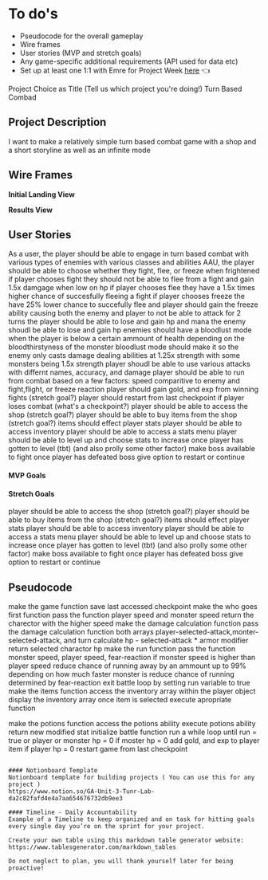 # To do's 
- Pseudocode for the overall gameplay
- Wire frames
- User stories (MVP and stretch goals)
- Any game-specific additional requirements (API used for data etc)
- Set up at least one 1:1 with Emre for Project Week [here](https://calendly.com/emre-surmeli/1-1s-with-ga) 👈

Project Choice as Title (Tell us which project you're doing!)
Turn Based Combad
## Project Description 
I want to make a relatively simple turn based combat game with a shop and a short storyline as well as an infinite mode
## Wire Frames

**Initial Landing View**


**Results View**


## User Stories
As a user, 
the player should be able to engage in turn based combat with various types of enemies with various classes and abilities
AAU, the player should be able to choose whether they fight, flee, or freeze when frightened
if player chooses fight they should not be able to flee from a fight and gain 1.5x damgage when low on hp
if player chooses flee they have a 1.5x times higher chance of succesfully fleeing a fight
if player chooses freeze the have 25% lower chance to succefully flee and player should gain the freeze ability causing both the enemy and player to not be able to attack for 2 turns
the player should be able to lose and gain hp and mana
the enemy shoudl be able to lose and gain hp
enemies should have a bloodlust mode when the player is below a certain ammount of health depending on the bloodthirstyness of the monster
bloodlust mode should make it so the enemy only casts damage dealing abilities at 1.25x strength with some monsters being 1.5x strength 
player shoudl be able to use various attacks with differnt names, accuracy, and damage 
player should be able to run from combat based on a few factors: speed comparitive to enemy and fight,flight, or freeze reaction 
player should gain gold, and exp from winning fights (stretch goal?)
player should restart from last checkpoint if player loses combat (what's a checkpoint?)
player should be able to access the shop (stretch goal?)
player should be able to buy items from the shop (stretch goal?)
items should effect player stats 
player should be able to access inventory
player should be able to access a stats menu 
player should be able to level up and choose stats to increase 
once player has gotten to level (tbt) (and also prolly some other factor) make boss available to fight
once player has defeated boss give option to restart or continue 

#### MVP Goals


#### Stretch Goals
player should be able to access the shop (stretch goal?)
player should be able to buy items from the shop (stretch goal?)
items should effect player stats 
player should be able to access inventory
player should be able to access a stats menu 
player should be able to level up and choose stats to increase 
once player has gotten to level (tbt) (and also prolly some other factor) make boss available to fight
once player has defeated boss give option to restart or continue 

## Pseudocode
<!-- asign player object with speed,hp,mana,armor, and an array with inventory  -->
<!-- asign monster object with an array of differnt monsters all with speed,hp,mana,armor, and abilities -->
make the game function
    <!-- a while loop that can only beak if you win or choose to reset the game  -->
    save last accessed checkpoint 
make the who goes first function
    pass the function player speed and monster speed 
    return the charector with the higher speed 
make the damage calculation function
    pass the damage calculation function both arrays  player-selected-attack,monter-selected-attack, and turn
    calculate hp - selected-attack * armor modifier 
    return selected charactor hp 
make the run function
    pass the function monster speed, player speed, fear-reaction 
    if monster speed is higher than player speed reduce chance of running away by an ammount up to 99% depending on how much faster monster is
    reduce chance of running determined by fear-reaction
    exit battle loop by setting run variable to true 
make the items function
    access the inventory array within the player object 
    display the inventory array 
    once item is selected execute apropriate function 

make the potions function
    access the potions ability 
    execute potions ability 
    return new modified stat 
initialize battle function
    run a while loop until run = true or player or monster hp = 0 
    if moster hp = 0 add gold, and exp to player item
    if player hp = 0 restart game from last checkpoint 


```

#### Notionboard Template
Notionboard template for building projects ( You can use this for any project )
https://www.notion.so/GA-Unit-3-Tunr-Lab-da2c82fafd4e4a7aa654676732db9ee3

#### Timeline - Daily Accountability
Example of a Timeline to keep organized and on task for hitting goals every single day you’re on the sprint for your project.

Create your own table using this markdown table generator website:
https://www.tablesgenerator.com/markdown_tables

Do not neglect to plan, you will thank yourself later for being proactive!